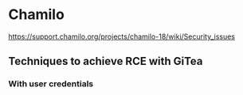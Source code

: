 # Chamilo

https://support.chamilo.org/projects/chamilo-18/wiki/Security_issues

## Techniques to achieve RCE with GiTea

### With user credentials
